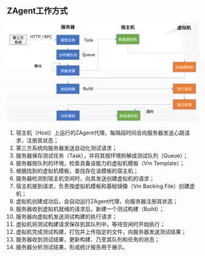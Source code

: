 ## ZAgent工作方式

![image-20211124093723757](work.assets/image-20211124093723757.png)

1. 宿主机（Host）上运行的ZAgent代理，每隔段时间会向服务器发送心跳请求，注册其状态；
2. 第三方系统向服务器发送自动化测试请求；
3. 服务器保存测试任务（Task），并将其按环境拆解成测试队列（Queue）；
4. 服务器按队列的环境，检索具备该能力的虚拟机模板（Vm Template）；
5. 根据找到的虚拟机模板，查找存在该模板的宿主机；
6. 服务器检测到宿主机空闲时，向其发送创建虚拟机的请求；
7. 宿主机接到请求，负责按虚拟机模板和基础镜像（Vm Backing File）创建虚机；
8. 虚拟机创建成功后，会自动运行ZAgent代理，向服务器注册其状态；
9. 服务器收到虚拟机就绪的请求后，新建一个测试构建（Build）；
10. 服务器向虚拟机发送测试构建的执行请求；
11. 虚拟机将测试构建请求保存到其队列中，等待空闲时开始执行；
12. 虚拟机完成测试构建，打包并上传指定的文件，向服务器发送测试结果；
13. 服务器收到测试结果，更新构建、乃至其队列和任务的状态；
14. 服务器分析测试结果，形成统计报告用于展示。